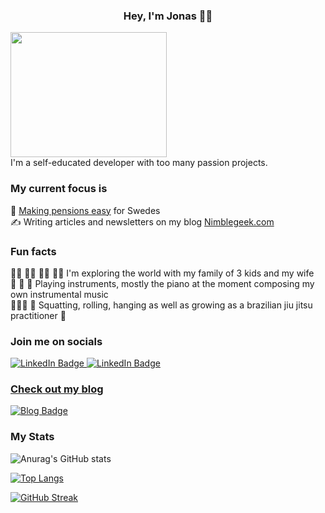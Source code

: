 
<h3 align="center">Hey, I'm Jonas 👋🏽 </h1>

<div align="">
  <img src="https://media.giphy.com/media/R03zWv5p1oNSQd91EP/giphy.gif" width="250" height="200"/>
</div>

  <div align="">
  I'm a self-educated developer with too many passion projects. 
  </div>

<div align="">
  <h3 align="">
    My current focus is
  </h3>
  </div>

 <div align="">
🚀 <a href="https://investor.nordea.se/nora-pension/public/">Making pensions easy</a> for Swedes <br>
    ✍️ Writing articles and newsletters on my blog <a href="https://www.nimblegeek.com/">Nimblegeek.com</a> <br>
  </div>

<div align="">
  <h3 align="">
Fun facts </h3>
  👧🏼 👦🏻 👧🏽 👩🏻  I'm exploring the world with my family of 3 kids and my wife <br>
   🎻 🎹 🎸  Playing instruments, mostly the piano at the moment composing my own instrumental music <br>
  🤸🏽‍♂️ 🐒 Squatting, rolling, hanging as well as growing as a brazilian jiu jitsu practitioner 🥋  <br>
  </div>



<h3 align=""> 
Join me on socials
</h3>


<div align= "" id="badges">
  <a href="https://www.linkedin.com/in/jonas-achouri-sihl%C3%A9n-bb5b2a33/">
  <img src="https://img.shields.io/badge/LinkedIn-blue?style=for-the-badge&logo=linkedin&logoColor=white" alt="LinkedIn Badge"/>
  </a>
  <a href="https://twitter.com/nimblegeek">
  <img src="https://img.shields.io/badge/Twitter-1DA1F2?style=for-the-badge&logo=twitter&logoColor=white" alt="LinkedIn Badge"/>
    

<h3 align=""> 
Check out my blog 
</h3>
<div align="">
 <a href="https://www.nimblegeek.com/">
  <img src="https://img.shields.io/badge/Nimblegeek-purple?style=for-the-badge&logo=blog&logoColor=white" alt="Blog Badge"/>
 </a>
</div>

### My Stats 

![Anurag's GitHub stats](https://github-readme-stats.vercel.app/api?username=nimblegeek&theme=dark&show_icons=true&layout=compact)
    
[![Top Langs](https://github-readme-stats.vercel.app/api/top-langs/?username=nimblegeek&layout=compact&theme=dark)](https://github.com/nimblegeek/github-readme-stats)
    
[![GitHub Streak](https://github-readme-streak-stats.herokuapp.com/?user=nimblegeek&theme=dark)](https://git.io/streak-stats)
    
       
